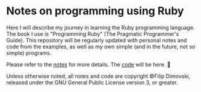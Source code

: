 # Notes on programming using Ruby

Here I will describe my journey in learning the Ruby programming language.
The book I use is "Programming Ruby" (The Pragmatic Programmer's Guide).
This repository will be regularly updated with personal notes and code
from the examples, as well as my own simple (and in the future, not so simple)
programs.

Please refer to the [notes](notes/) for more details. The [code](code/) will be here. :bear:

Unless otherwise noted, all notes and code are copyright ©Filip Dimovski,
released under the GNU General Public License version 3, or greater.
